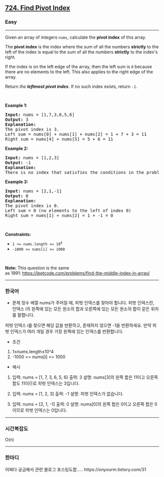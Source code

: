 <h2><a href="https://leetcode.com/problems/find-pivot-index">724. Find Pivot Index</a></h2><h3>Easy</h3><hr><p>Given an array of integers <code>nums</code>, calculate the <strong>pivot index</strong> of this array.</p>

<p>The <strong>pivot index</strong> is the index where the sum of all the numbers <strong>strictly</strong> to the left of the index is equal to the sum of all the numbers <strong>strictly</strong> to the index&#39;s right.</p>

<p>If the index is on the left edge of the array, then the left sum is <code>0</code> because there are no elements to the left. This also applies to the right edge of the array.</p>

<p>Return <em>the <strong>leftmost pivot index</strong></em>. If no such index exists, return <code>-1</code>.</p>

<p>&nbsp;</p>
<p><strong class="example">Example 1:</strong></p>

<pre>
<strong>Input:</strong> nums = [1,7,3,6,5,6]
<strong>Output:</strong> 3
<strong>Explanation:</strong>
The pivot index is 3.
Left sum = nums[0] + nums[1] + nums[2] = 1 + 7 + 3 = 11
Right sum = nums[4] + nums[5] = 5 + 6 = 11
</pre>

<p><strong class="example">Example 2:</strong></p>

<pre>
<strong>Input:</strong> nums = [1,2,3]
<strong>Output:</strong> -1
<strong>Explanation:</strong>
There is no index that satisfies the conditions in the problem statement.</pre>

<p><strong class="example">Example 3:</strong></p>

<pre>
<strong>Input:</strong> nums = [2,1,-1]
<strong>Output:</strong> 0
<strong>Explanation:</strong>
The pivot index is 0.
Left sum = 0 (no elements to the left of index 0)
Right sum = nums[1] + nums[2] = 1 + -1 = 0
</pre>

<p>&nbsp;</p>
<p><strong>Constraints:</strong></p>

<ul>
	<li><code>1 &lt;= nums.length &lt;= 10<sup>4</sup></code></li>
	<li><code>-1000 &lt;= nums[i] &lt;= 1000</code></li>
</ul>

<p>&nbsp;</p>
<p><strong>Note:</strong> This question is the same as&nbsp;1991:&nbsp;<a href="https://leetcode.com/problems/find-the-middle-index-in-array/" target="_blank">https://leetcode.com/problems/find-the-middle-index-in-array/</a></p>



---
<h3>한국어</h3>


* 문제
정수 배열 nums가 주어질 때, 피벗 인덱스를 찾아야 합니다.
피벗 인덱스란, 인덱스 i의 왼쪽에 있는 모든 원소의 합과 오른쪽에 있는 모든 원소의 합이 같은 위치를 말합니다.

피벗 인덱스 i를 찾으면 해당 값을 반환하고, 존재하지 않으면 -1을 반환하세요.
만약 피벗 인덱스가 여러 개일 경우 가장 왼쪽에 있는 인덱스를 반환합니다.

* 조건
1. 1≤nums.length≤10^4
2. -1000 <= nums[i] <= 1000

* 예시
1. 입력: nums = [1, 7, 3, 6, 5, 6] 출력: 3
	설명: nums[3]의 왼쪽 합은 11이고 오른쪽 합도 11이므로 피벗 인덱스는 3입니다.

2. 입력: nums = [1, 2, 3] 출력: -1
	설명: 피벗 인덱스가 없습니다.

3. 입력: nums = [2, 1, -1] 출력: 0
	설명: nums[0]의 왼쪽 합은 0이고 오른쪽 합은 0이므로 피벗 인덱스는 0입니다.


---
<h3>시간복잡도</h3>
O(n)


---
<h3>한마디</h3>
어쩌다 궁금해서 관련 블로그 포스팅도함.....
https://onyourm.tistory.com/31


